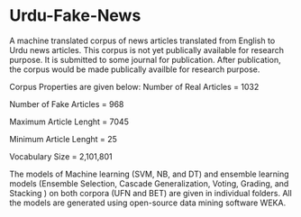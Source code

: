 # Urdu-Fake-News
A machine translated corpus of news articles translated from English to Urdu news articles. This corpus is not yet publically available for research purpose. It is submitted to some journal for publication. After publication, the corpus would be made publically availble for research purpose.

Corpus Properties	are given below:
Number of Real Articles = 1032

Number of Fake Articles = 968

Maximum Article Lenght = 7045

Minimum Article Lenght = 25

Vocabulary Size = 2,101,801
	
The models of Machine learning (SVM, NB, and DT) and ensemble learning models (Ensemble Selection, Cascade Generalization, Voting, Grading, and Stacking ) on both corpora (UFN and BET) are given in individual folders. All the models are generated using open-source data mining software WEKA.
